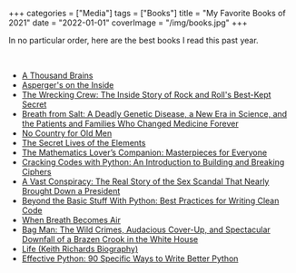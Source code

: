 +++
categories = ["Media"]
tags = ["Books"]
title = "My Favorite Books of 2021"
date = "2022-01-01"
coverImage = "/img/books.jpg"
+++

In no particular order, here are the best books I read this past year.

<!--more-->

<br>

* [A Thousand Brains](https://www.amazon.com/gp/product/1541675819)
* [Asperger's on the Inside](https://www.amazon.com/gp/product/B01CDB9R02)
* [The Wrecking Crew: The Inside Story of Rock and Roll's Best-Kept Secret](https://www.amazon.com/gp/product/B005XMMMRY)
* [Breath from Salt: A Deadly Genetic Disease, a New Era in Science, and the Patients and Families Who Changed Medicine Forever](https://www.amazon.com/gp/product/B084RM6ZCF)
* [No Country for Old Men](https://www.amazon.com/gp/product/B000WJSB4Q)
* [The Secret Lives of the Elements](https://www.amazon.com/Secret-Lives-Elements-Kathryn-Harkup-ebook/dp/B09832H2JX)
* [The Mathematics Lover’s Companion: Masterpieces for Everyone](https://www.amazon.com/Mathematics-Lovers-Companion-Masterpieces-Everyone/dp/030025539X)
* [Cracking Codes with Python: An Introduction to Building and Breaking Ciphers](https://www.amazon.com/Cracking-Codes-Python-Introduction-Building/dp/1593278225)
* [A Vast Conspiracy: The Real Story of the Sex Scandal That Nearly Brought Down a President](https://www.amazon.com/Vast-Conspiracy-Scandal-Brought-President-ebook/dp/B009UAO1KQ)
* [Beyond the Basic Stuff With Python: Best Practices for Writing Clean Code](https://www.amazon.com/Python-Beyond-Basics-Al-Sweigart/dp/1593279663)
* [When Breath Becomes Air](https://www.amazon.com/gp/product/B00XSSYR50)
* [Bag Man: The Wild Crimes, Audacious Cover-Up, and Spectacular Downfall of a Brazen Crook in the White House](https://www.amazon.com/gp/product/B07YK1Z6T9)
* [Life (Keith Richards Biography)](https://www.amazon.com/gp/product/B003UBTX72)
* [Effective Python: 90 Specific Ways to Write Better Python](https://www.amazon.com/Effective-Python-Specific-Software-Development/dp/0134853989)
